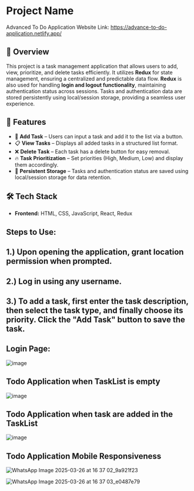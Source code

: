 # Project Name
Advanced To Do Application
Website Link: https://advance-to-do-application.netlify.app/

## 📌 Overview

This project is a task management application that allows users to add, view, prioritize, and delete tasks efficiently. It utilizes **Redux** for state management, ensuring a centralized and predictable data flow. **Redux** is also used for handling **login and logout functionality**, maintaining authentication status across sessions. Tasks and authentication data are stored persistently using local/session storage, providing a seamless user experience.

## 🚀 Features

- 📌 **Add Task** – Users can input a task and add it to the list via a button.
- 📋 **View Tasks** – Displays all added tasks in a structured list format.
- ❌ **Delete Task** – Each task has a delete button for easy removal.
- 🔥 **Task Prioritization** – Set priorities (High, Medium, Low) and display them accordingly.
- 💾 **Persistent Storage** – Tasks and authentication status are saved using local/session storage for data retention.

## 🛠 Tech Stack

- **Frontend:** HTML, CSS, JavaScript, React, Redux

## Steps to Use:
## 1.) Upon opening the application, grant location permission when prompted.

## 2.) Log in using any username.

## 3.) To add a task, first enter the task description, then select the task type, and finally choose its priority. Click the "Add Task" button to save the task.

## Login Page:
![image](https://github.com/user-attachments/assets/c563f445-a89b-40e4-8b11-b8f2801f97a1)


## Todo Application when TaskList is empty
![image](https://github.com/user-attachments/assets/9ea00eb9-1dab-492b-b63d-191dd3a5c5a4)

## Todo Application when task are added in the TaskList
![image](https://github.com/user-attachments/assets/c564c50b-b0ba-4d73-8d40-217af5b420dd)

## Todo Application Mobile Responsiveness
![WhatsApp Image 2025-03-26 at 16 37 02_9a921f23](https://github.com/user-attachments/assets/d80fa209-90e4-47a1-9441-4e7feebb9892)

![WhatsApp Image 2025-03-26 at 16 37 03_e0487e79](https://github.com/user-attachments/assets/4b4e0bc8-75bf-40a1-9bae-ac4d7867f8b0)




